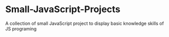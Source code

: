 # Small-JavaScript-Projects
A collection of small JavaScript project to display basic knowledge skills of JS programing
